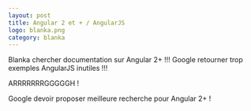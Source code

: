 ```yaml
---
layout: post
title: Angular 2 et + / AngularJS
logo: blanka.png
category: blanka
---
```


Blanka chercher documentation sur Angular 2+ !!! Google retourner trop exemples AngularJS inutiles !!!

ARRRRRRRGGGGGH !

Google devoir proposer meilleure recherche pour Angular 2+ !